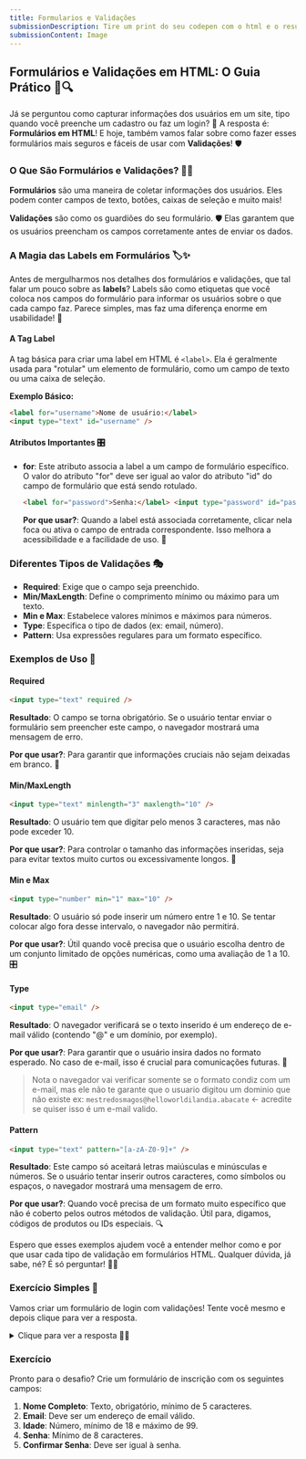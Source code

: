 ```yaml
---
title: Formularios e Validações
submissionDescription: Tire um print do seu codepen com o html e o resultado que você criou.
submissionContent: Image
---
```


## Formulários e Validações em HTML: O Guia Prático 📝🔍

Já se perguntou como capturar informações dos usuários em um site, tipo quando você preenche um cadastro ou faz um login? 🤔 A resposta é: **Formulários em HTML**! E hoje, também vamos falar sobre como fazer esses formulários mais seguros e fáceis de usar com **Validações**! 🛡️

### O Que São Formulários e Validações? 🤷‍♂️

**Formulários** são uma maneira de coletar informações dos usuários. Eles podem conter campos de texto, botões, caixas de seleção e muito mais!

**Validações** são como os guardiões do seu formulário. 🛡️ Elas garantem que os usuários preencham os campos corretamente antes de enviar os dados.

### A Magia das Labels em Formulários 🏷️✨

Antes de mergulharmos nos detalhes dos formulários e validações, que tal falar um pouco sobre as **labels**? Labels são como etiquetas que você coloca nos campos do formulário para informar os usuários sobre o que cada campo faz. Parece simples, mas faz uma diferença enorme em usabilidade! 🌟

#### A Tag Label

A tag básica para criar uma label em HTML é `<label>`. Ela é geralmente usada para "rotular" um elemento de formulário, como um campo de texto ou uma caixa de seleção.

**Exemplo Básico:**

```html
<label for="username">Nome de usuário:</label>
<input type="text" id="username" />
```

#### Atributos Importantes 🎛️

- **for**: Este atributo associa a label a um campo de formulário específico. O valor do atributo "for" deve ser igual ao valor do atributo "id" do campo de formulário que está sendo rotulado.

  ```html
  <label for="password">Senha:</label> <input type="password" id="password" />
  ```

  **Por que usar?**: Quando a label está associada corretamente, clicar nela foca ou ativa o campo de entrada correspondente. Isso melhora a acessibilidade e a facilidade de uso. 🎯

### Diferentes Tipos de Validações 🎭

- **Required**: Exige que o campo seja preenchido.
- **Min/MaxLength**: Define o comprimento mínimo ou máximo para um texto.
- **Min e Max**: Estabelece valores mínimos e máximos para números.
- **Type**: Especifica o tipo de dados (ex: email, número).
- **Pattern**: Usa expressões regulares para um formato específico.

### Exemplos de Uso 📖

#### Required

```html
<input type="text" required />
```

**Resultado**: O campo se torna obrigatório. Se o usuário tentar enviar o formulário sem preencher este campo, o navegador mostrará uma mensagem de erro.

**Por que usar?**: Para garantir que informações cruciais não sejam deixadas em branco. 🚫

#### Min/MaxLength

```html
<input type="text" minlength="3" maxlength="10" />
```

**Resultado**: O usuário tem que digitar pelo menos 3 caracteres, mas não pode exceder 10.

**Por que usar?**: Para controlar o tamanho das informações inseridas, seja para evitar textos muito curtos ou excessivamente longos. 📏

#### Min e Max

```html
<input type="number" min="1" max="10" />
```

**Resultado**: O usuário só pode inserir um número entre 1 e 10. Se tentar colocar algo fora desse intervalo, o navegador não permitirá.

**Por que usar?**: Útil quando você precisa que o usuário escolha dentro de um conjunto limitado de opções numéricas, como uma avaliação de 1 a 10. 🎛️

#### Type

```html
<input type="email" />
```

**Resultado**: O navegador verificará se o texto inserido é um endereço de e-mail válido (contendo "@" e um domínio, por exemplo).

**Por que usar?**: Para garantir que o usuário insira dados no formato esperado. No caso de e-mail, isso é crucial para comunicações futuras. 📧

> Nota o navegador vai verificar somente se o formato condiz com um e-mail, mas ele não te garante que o usuario digitou um dominio que não existe ex: `mestredosmagos@helloworldilandia.abacate` <- acredite se quiser isso é um e-mail valido.

#### Pattern

```html
<input type="text" pattern="[a-zA-Z0-9]+" />
```

**Resultado**: Este campo só aceitará letras maiúsculas e minúsculas e números. Se o usuário tentar inserir outros caracteres, como símbolos ou espaços, o navegador mostrará uma mensagem de erro.

**Por que usar?**: Quando você precisa de um formato muito específico que não é coberto pelos outros métodos de validação. Útil para, digamos, códigos de produtos ou IDs especiais. 🔍

Espero que esses exemplos ajudem você a entender melhor como e por que usar cada tipo de validação em formulários HTML. Qualquer dúvida, já sabe, né? É só perguntar! 🙌🤓

### Exercício Simples 🌟

Vamos criar um formulário de login com validações! Tente você mesmo e depois clique para ver a resposta.

<details>
  <summary>Clique para ver a resposta 🕵️‍♀️</summary>
  
```html
<form>
  <label for="username">Nome de usuário:</label>
  <input type="text" id="username" required minlength="3" maxlength="10">
  
  <label for="password">Senha:</label>
  <input type="password" id="password" required>
  
  <button type="submit">Entrar</button>
</form>
```
</details>

### Exercício

Pronto para o desafio? Crie um formulário de inscrição com os seguintes campos:

1. **Nome Completo**: Texto, obrigatório, mínimo de 5 caracteres.
2. **Email**: Deve ser um endereço de email válido.
3. **Idade**: Número, mínimo de 18 e máximo de 99.
4. **Senha**: Mínimo de 8 caracteres.
5. **Confirmar Senha**: Deve ser igual à senha.

